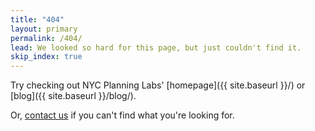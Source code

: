 ```yaml
---
title: "404"
layout: primary
permalink: /404/
lead: We looked so hard for this page, but just couldn't find it.
skip_index: true
---
```


Try checking out NYC Planning Labs' [homepage]({{ site.baseurl }}/) or [blog]({{ site.baseurl }}/blog/).

Or, [contact us](mailto:labs@planning.nyc.gov) if you can't find what you're looking for.

